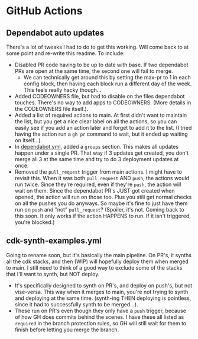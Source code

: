 # GitHub Actions

## Dependabot auto updates

There's a lot of tweaks I had to do to get this working. Will come back to at some point and re-write this readme. To include:

- Disabled PR code having to be up to date with base. If two dependabot PRs are open at the same time, the second one will fail to merge.
  - We can technically get around this by setting the max-pr to 1 in each config block, then having each block run a different day of the week. This feels really hacky though...
- Added CODEOWNERS file, but had to disable on the files dependabot touches. There's no way to add apps to CODEOWNERS. (More details in the CODEOWNERS file itself.).
- Added a list of required actions to main. At first didn't want to maintain the list, but you get a nice clear label on all the actions, so you can easily see if you add an action later and forget to add it to the list. (I tried having the action run a `gh pr` command to wait, but it ended up waiting on itself...).
- In [dependabot.yml](../dependabot.yml), added a `groups` section. This makes all updates happen under a single PR. That way if 3 updates get created, you don't merge all 3 at the same time and try to do 3 deployment updates at once.
- Removed the `pull_request` trigger from main actions. I might have to revisit this. When it was both `pull_request` AND `push`, the actions would run twice. Since they're required, even if they're `push`, the action will wait on them. Since the dependabot PR's JUST got created when opened, the action will run on those too. Plus you still get normal checks on all the pushes you do anyways. So maybe it's fine to just have them run on `push` and "not" `pull_request`? (Spoiler, it's not. Coming back to this soon. It only works if the action HAPPENS to run. If it isn't triggered, you're blocked.)

## cdk-synth-examples.yml

Going to rename soon, but it's basically the main pipeline. On PR's, it synths all the cdk stacks, and then (WIP) will hopefully deploy them when merged to main. I still need to think of a good way to exclude some of the stacks that I'll want to synth, but NOT deploy.

- It's specifically designed to synth on PR's, and deploy on push's, but not vise-versa. This way when it merges to main, you're not trying to synth and deploying at the same time. (synth-ing THEN deploying is pointless, since it had to successfully synth to be merged...).
- These run on PR's even though they only have a `push` trigger, because of how GH does commits behind the scenes. I have these all listed as `required` in the branch protection rules, so GH will still wait for them to finish before letting you merge the branch.

